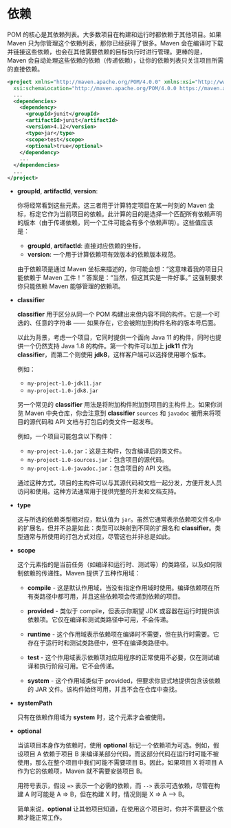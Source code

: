 # 依赖

POM 的核心是其依赖列表。大多数项目在构建和运行时都依赖于其他项目。如果 Maven 只为你管理这个依赖列表，那你已经获得了很多。Maven 会在编译时下载并链接这些依赖，也会在其他需要依赖的目标执行时进行管理。更棒的是，Maven 会自动处理这些依赖的依赖（传递依赖），让你的依赖列表只关注项目所需的直接依赖。

```xml
<project xmlns="http://maven.apache.org/POM/4.0.0" xmlns:xsi="http://www.w3.org/2001/XMLSchema-instance"
  xsi:schemaLocation="http://maven.apache.org/POM/4.0.0 https://maven.apache.org/xsd/maven-4.0.0.xsd">
  ...
  <dependencies>
    <dependency>
      <groupId>junit</groupId>
      <artifactId>junit</artifactId>
      <version>4.12</version>
      <type>jar</type>
      <scope>test</scope>
      <optional>true</optional>
    </dependency>
    ...
  </dependencies>
  ...
</project>
```

- **groupId**, **artifactId**, **version**:

  你将经常看到这些元素。这三者用于计算特定项目在某一时刻的 Maven 坐标，标定它作为当前项目的依赖。此计算的目的是选择一个匹配所有依赖声明的版本（由于传递依赖，同一个工件可能会有多个依赖声明）。这些值应该是：

  - **groupId**, **artifactId**: 直接对应依赖的坐标，
  - **version**: 一个用于计算依赖项有效版本的依赖版本规范。
  
  由于依赖项是通过 Maven 坐标来描述的，你可能会想：“这意味着我的项目只能依赖于 Maven 工件！” 答案是：“当然，但这其实是一件好事。” 这强制要求你只能依赖 Maven 能够管理的依赖项。

- **classifier**

  **classifier** 用于区分从同一个 POM 构建出来但内容不同的构件。它是一个可选的、任意的字符串 —— 如果存在，它会被附加到构件名称的版本号后面。

  以此为背景，考虑一个项目，它同时提供一个面向 Java 11 的构件，同时也提供一个仍然支持 Java 1.8 的构件。第一个构件可以加上 **jdk11** 作为 **classifier**，而第二个则使用 **jdk8**，这样客户端可以选择使用哪个版本。
  
  例如：
  
  - `my-project-1.0-jdk11.jar`
  - `my-project-1.0-jdk8.jar`
  
  另一个常见的 **classifier** 用法是将附加构件附加到项目的主构件上。如果你浏览 Maven 中央仓库，你会注意到 **classifier** `sources` 和 `javadoc` 被用来将项目的源代码和 API 文档与打包后的类文件一起发布。
  
  例如，一个项目可能包含以下构件：
  
  - `my-project-1.0.jar`：这是主构件，包含编译后的类文件。
  - `my-project-1.0-sources.jar`：包含项目的源代码。
  - `my-project-1.0-javadoc.jar`：包含项目的 API 文档。
  
  通过这种方式，项目的主构件可以与其源代码和文档一起分发，方便开发人员访问和使用。这种方法通常用于提供完整的开发和文档支持。

- **type**

  这与所选的依赖类型相对应，默认值为 `jar`。虽然它通常表示依赖项文件名中的扩展名，但并不总是如此：类型可以映射到不同的扩展名和 **classifier**。类型通常与所使用的打包方式对应，尽管这也并非总是如此。

- **scope**

  这个元素指的是当前任务（如编译和运行时、测试等）的类路径，以及如何限制依赖的传递性。Maven 提供了五种作用域：
  
  - **compile** - 这是默认作用域，当没有指定作用域时使用。编译依赖项在所有类路径中都可用，并且这些依赖项会传递到依赖的项目。
  
  - **provided** - 类似于 compile，但表示你期望 JDK 或容器在运行时提供该依赖项。它仅在编译和测试类路径中可用，不会传递。
  
  - **runtime** - 这个作用域表示依赖项在编译时不需要，但在执行时需要。它存在于运行时和测试类路径中，但不在编译类路径中。
  
  - **test** - 这个作用域表示依赖项对应用程序的正常使用不必要，仅在测试编译和执行阶段可用。它不会传递。
  
  - **system** - 这个作用域类似于 provided，但要求你显式地提供包含该依赖的 JAR 文件。该构件始终可用，并且不会在仓库中查找。

- **systemPath**

  只有在依赖作用域为 **system** 时，这个元素才会被使用。

- **optional**

  当该项目本身作为依赖时，使用 **optional** 标记一个依赖项为可选。例如，假设项目 A 依赖于项目 B 来编译某部分代码，而这部分代码在运行时可能不被使用，那么在整个项目中我们可能不需要项目 B。因此，如果项目 X 将项目 A 作为它的依赖项，Maven 就不需要安装项目 B。
  
  用符号表示，假设 `=>` 表示一个必需的依赖，而 `-->` 表示可选依赖，尽管在构建 A 时可能是 A => B，但在构建 X 时，情况则是 X => A --> B。
  
  简单来说，**optional** 让其他项目知道，在使用这个项目时，你并不需要这个依赖才能正常工作。